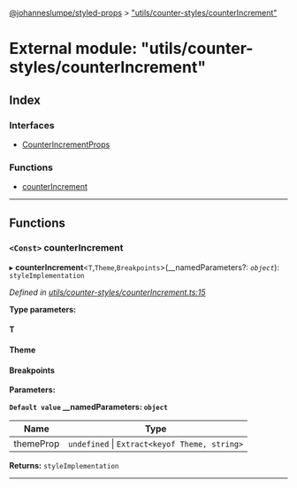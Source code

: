 [@johanneslumpe/styled-props](../README.md) > ["utils/counter-styles/counterIncrement"](../modules/_utils_counter_styles_counterincrement_.md)

# External module: "utils/counter-styles/counterIncrement"

## Index

### Interfaces

* [CounterIncrementProps](../interfaces/_utils_counter_styles_counterincrement_.counterincrementprops.md)

### Functions

* [counterIncrement](_utils_counter_styles_counterincrement_.md#counterincrement)

---

## Functions

<a id="counterincrement"></a>

### `<Const>` counterIncrement

▸ **counterIncrement**<`T`,`Theme`,`Breakpoints`>(__namedParameters?: *`object`*): `styleImplementation`

*Defined in [utils/counter-styles/counterIncrement.ts:15](https://github.com/johanneslumpe/styled-props/blob/8e709f1/src/utils/counter-styles/counterIncrement.ts#L15)*

**Type parameters:**

#### T 
#### Theme 
#### Breakpoints 
**Parameters:**

**`Default value` __namedParameters: `object`**

| Name | Type |
| ------ | ------ |
| themeProp | `undefined` \| `Extract<keyof Theme, string>` |

**Returns:** `styleImplementation`

___

